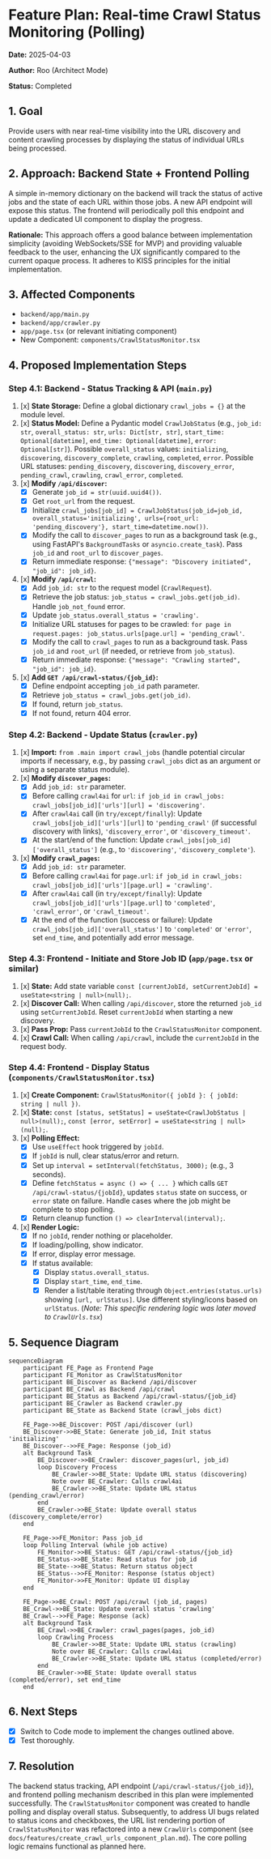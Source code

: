 # Feature Plan: Real-time Crawl Status Monitoring (Polling)

**Date:** 2025-04-03

**Author:** Roo (Architect Mode)

**Status:** Completed

## 1. Goal

Provide users with near real-time visibility into the URL discovery and content crawling processes by displaying the status of individual URLs being processed.

## 2. Approach: Backend State + Frontend Polling

A simple in-memory dictionary on the backend will track the status of active jobs and the state of each URL within those jobs. A new API endpoint will expose this status. The frontend will periodically poll this endpoint and update a dedicated UI component to display the progress.

**Rationale:** This approach offers a good balance between implementation simplicity (avoiding WebSockets/SSE for MVP) and providing valuable feedback to the user, enhancing the UX significantly compared to the current opaque process. It adheres to KISS principles for the initial implementation.

## 3. Affected Components

*   `backend/app/main.py`
*   `backend/app/crawler.py`
*   `app/page.tsx` (or relevant initiating component)
*   New Component: `components/CrawlStatusMonitor.tsx`

## 4. Proposed Implementation Steps

### Step 4.1: Backend - Status Tracking & API (`main.py`)

1.  [x] **State Storage:** Define a global dictionary `crawl_jobs = {}` at the module level.
2.  [x] **Status Model:** Define a Pydantic model `CrawlJobStatus` (e.g., `job_id: str`, `overall_status: str`, `urls: Dict[str, str]`, `start_time: Optional[datetime]`, `end_time: Optional[datetime]`, `error: Optional[str]`). Possible `overall_status` values: `initializing`, `discovering`, `discovery_complete`, `crawling`, `completed`, `error`. Possible URL statuses: `pending_discovery`, `discovering`, `discovery_error`, `pending_crawl`, `crawling`, `crawl_error`, `completed`.
3.  [x] **Modify `/api/discover`:**
    *   [x] Generate `job_id = str(uuid.uuid4())`.
    *   [x] Get `root_url` from the request.
    *   [x] Initialize `crawl_jobs[job_id] = CrawlJobStatus(job_id=job_id, overall_status='initializing', urls={root_url: 'pending_discovery'}, start_time=datetime.now())`.
    *   [x] Modify the call to `discover_pages` to run as a background task (e.g., using FastAPI's `BackgroundTasks` or `asyncio.create_task`). Pass `job_id` and `root_url` to `discover_pages`.
    *   [x] Return immediate response: `{"message": "Discovery initiated", "job_id": job_id}`.
4.  [x] **Modify `/api/crawl`:**
    *   [x] Add `job_id: str` to the request model (`CrawlRequest`).
    *   [x] Retrieve the job status: `job_status = crawl_jobs.get(job_id)`. Handle `job_not_found` error.
    *   [x] Update `job_status.overall_status = 'crawling'`.
    *   [x] Initialize URL statuses for pages to be crawled: `for page in request.pages: job_status.urls[page.url] = 'pending_crawl'`.
    *   [x] Modify the call to `crawl_pages` to run as a background task. Pass `job_id` and `root_url` (if needed, or retrieve from `job_status`).
    *   [x] Return immediate response: `{"message": "Crawling started", "job_id": job_id}`.
5.  [x] **Add `GET /api/crawl-status/{job_id}`:**
    *   [x] Define endpoint accepting `job_id` path parameter.
    *   [x] Retrieve `job_status = crawl_jobs.get(job_id)`.
    *   [x] If found, return `job_status`.
    *   [x] If not found, return 404 error.

### Step 4.2: Backend - Update Status (`crawler.py`)

1.  [x] **Import:** `from .main import crawl_jobs` (handle potential circular imports if necessary, e.g., by passing `crawl_jobs` dict as an argument or using a separate status module).
2.  [x] **Modify `discover_pages`:**
    *   [x] Add `job_id: str` parameter.
    *   [x] Before calling `crawl4ai` for `url`: `if job_id in crawl_jobs: crawl_jobs[job_id]['urls'][url] = 'discovering'`.
    *   [x] After `crawl4ai` call (in `try/except/finally`): Update `crawl_jobs[job_id]['urls'][url]` to `'pending_crawl'` (if successful discovery with links), `'discovery_error'`, or `'discovery_timeout'`.
    *   [x] At the start/end of the function: Update `crawl_jobs[job_id]['overall_status']` (e.g., to `'discovering'`, `'discovery_complete'`).
3.  [x] **Modify `crawl_pages`:**
    *   [x] Add `job_id: str` parameter.
    *   [x] Before calling `crawl4ai` for `page.url`: `if job_id in crawl_jobs: crawl_jobs[job_id]['urls'][page.url] = 'crawling'`.
    *   [x] After `crawl4ai` call (in `try/except/finally`): Update `crawl_jobs[job_id]['urls'][page.url]` to `'completed'`, `'crawl_error'`, or `'crawl_timeout'`.
    *   [x] At the end of the function (success or failure): Update `crawl_jobs[job_id]['overall_status']` to `'completed'` or `'error'`, set `end_time`, and potentially add error message.

### Step 4.3: Frontend - Initiate and Store Job ID (`app/page.tsx` or similar)

1.  [x] **State:** Add state variable `const [currentJobId, setCurrentJobId] = useState<string | null>(null);`.
2.  [x] **Discover Call:** When calling `/api/discover`, store the returned `job_id` using `setCurrentJobId`. Reset `currentJobId` when starting a new discovery.
3.  [x] **Pass Prop:** Pass `currentJobId` to the `CrawlStatusMonitor` component.
4.  [x] **Crawl Call:** When calling `/api/crawl`, include the `currentJobId` in the request body.

### Step 4.4: Frontend - Display Status (`components/CrawlStatusMonitor.tsx`)

1.  [x] **Create Component:** `CrawlStatusMonitor({ jobId }: { jobId: string | null })`.
2.  [x] **State:** `const [status, setStatus] = useState<CrawlJobStatus | null>(null);`, `const [error, setError] = useState<string | null>(null);`.
3.  [x] **Polling Effect:**
    *   [x] Use `useEffect` hook triggered by `jobId`.
    *   [x] If `jobId` is null, clear status/error and return.
    *   [x] Set up `interval = setInterval(fetchStatus, 3000);` (e.g., 3 seconds).
    *   [x] Define `fetchStatus = async () => { ... }` which calls `GET /api/crawl-status/{jobId}`, updates `status` state on success, or `error` state on failure. Handle cases where the job might be complete to stop polling.
    *   [x] Return cleanup function `() => clearInterval(interval);`.
4.  [x] **Render Logic:**
    *   [x] If no `jobId`, render nothing or placeholder.
    *   [x] If loading/polling, show indicator.
    *   [x] If error, display error message.
    *   [x] If status available:
        *   [x] Display `status.overall_status`.
        *   [x] Display `start_time`, `end_time`.
        *   [x] Render a list/table iterating through `Object.entries(status.urls)` showing `[url, urlStatus]`. Use different styling/icons based on `urlStatus`. (*Note: This specific rendering logic was later moved to `CrawlUrls.tsx`*)

## 5. Sequence Diagram

```mermaid
sequenceDiagram
    participant FE_Page as Frontend Page
    participant FE_Monitor as CrawlStatusMonitor
    participant BE_Discover as Backend /api/discover
    participant BE_Crawl as Backend /api/crawl
    participant BE_Status as Backend /api/crawl-status/{job_id}
    participant BE_Crawler as Backend crawler.py
    participant BE_State as Backend State (crawl_jobs dict)

    FE_Page->>BE_Discover: POST /api/discover (url)
    BE_Discover->>BE_State: Generate job_id, Init status 'initializing'
    BE_Discover-->>FE_Page: Response (job_id)
    alt Background Task
        BE_Discover->>BE_Crawler: discover_pages(url, job_id)
        loop Discovery Process
            BE_Crawler->>BE_State: Update URL status (discovering)
            Note over BE_Crawler: Calls crawl4ai
            BE_Crawler->>BE_State: Update URL status (pending_crawl/error)
        end
        BE_Crawler->>BE_State: Update overall status (discovery_complete/error)
    end

    FE_Page->>FE_Monitor: Pass job_id
    loop Polling Interval (while job active)
        FE_Monitor->>BE_Status: GET /api/crawl-status/{job_id}
        BE_Status->>BE_State: Read status for job_id
        BE_State-->>BE_Status: Return status object
        BE_Status-->>FE_Monitor: Response (status object)
        FE_Monitor->>FE_Monitor: Update UI display
    end

    FE_Page->>BE_Crawl: POST /api/crawl (job_id, pages)
    BE_Crawl->>BE_State: Update overall status 'crawling'
    BE_Crawl-->>FE_Page: Response (ack)
    alt Background Task
        BE_Crawl->>BE_Crawler: crawl_pages(pages, job_id)
        loop Crawling Process
            BE_Crawler->>BE_State: Update URL status (crawling)
            Note over BE_Crawler: Calls crawl4ai
            BE_Crawler->>BE_State: Update URL status (completed/error)
        end
        BE_Crawler->>BE_State: Update overall status (completed/error), set end_time
    end
```

## 6. Next Steps

*   [x] Switch to Code mode to implement the changes outlined above.
*   [x] Test thoroughly.

## 7. Resolution

The backend status tracking, API endpoint (`/api/crawl-status/{job_id}`), and frontend polling mechanism described in this plan were implemented successfully. The `CrawlStatusMonitor` component was created to handle polling and display overall status. Subsequently, to address UI bugs related to status icons and checkboxes, the URL list rendering portion of `CrawlStatusMonitor` was refactored into a new `CrawlUrls` component (see `docs/features/create_crawl_urls_component_plan.md`). The core polling logic remains functional as planned here.
